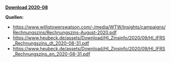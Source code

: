 [**Download 2020-08**](https://downgit.github.io/#/home?url=https://github.com/GeorgGoldbach/Zinsarchiv/tree/master/2020-08)

**Quellen:**
* https://www.willistowerswatson.com/-/media/WTW/Insights/campaigns/Rechnungszins/Rechnungszins-August-2020.pdf
* https://www.heubeck.de/assets/Download/HI_Zinsinfo/2020/09/HI_IFRS_Rechnungszins_dt_2020-08-31.pdf
* https://www.heubeck.de/assets/Download/HI_Zinsinfo/2020/09/HI_IFRS_Rechnungszins_en_2020-08-31.pdf
